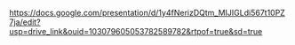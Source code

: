 https://docs.google.com/presentation/d/1y4fNerizDQtm_MIJIGLdi567t10PZ7ja/edit?usp=drive_link&ouid=103079605053782589782&rtpof=true&sd=true